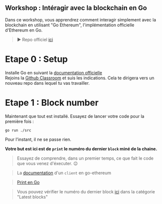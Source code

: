 ## Workshop : Intéragir avec la blockchain en Go
Dans ce workshop, vous apprendrez comment interagir simplement avec la blockchain en utilisant "Go Ethereum", l'implémentation officielle d'Ethereum en Go.
> ▶️ Repo officiel [ici](https://github.com/ethereum/go-ethereum/)

# Etape 0 : Setup
Installe Go en suivant la [documentation officielle](https://go.dev/doc/install)  
Rejoins la [Github Classroom](https://classroom.github.com/a/0C5KsjlB) et suis les indications. Cela te dirigera vers un nouveau repo dans lequel tu vas travailler.  

# Etape 1 : Block number
Maintenant que tout est installé. Essayez de lancer votre code pour la première fois :
```shell
go run ./src
```
Pour l'instant, il ne se passe rien.  
  
__Votre but est ici est de `print` le numéro du dernier `block` miné de la chaine.__
  
> Essayez de comprendre, dans un premier temps, ce que fait le code que vous venez d'éxecuter. 😉
  
> La [documentation](https://pkg.go.dev/github.com/ethereum/go-ethereum/ethclient) d'un `client` en go-ethereum

> [Print en Go](https://pkg.go.dev/fmt#example-Println) 

> Vous pouvez vérifier le numéro du dernier block [ici](https://etherscan.io/) dans la catégorie "Latest blocks"
